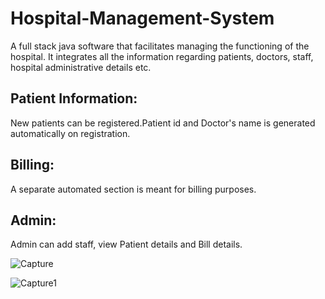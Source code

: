 # Hospital-Management-System
A full stack java software that facilitates managing the functioning of the hospital. It integrates all the information regarding patients, doctors, staff, hospital administrative details etc.

## Patient Information:
   New patients can be registered.Patient id and Doctor's name is generated automatically on registration.

## Billing:
   A separate automated section is meant for billing purposes.
   
## Admin:
   Admin can add staff, view Patient details and Bill details.

![Capture](https://user-images.githubusercontent.com/37541022/57569103-cdf08680-740d-11e9-8e93-13a420e5c1a0.PNG)

![Capture1](https://user-images.githubusercontent.com/37541022/57569121-f5475380-740d-11e9-8633-cec30772d7ff.PNG)
